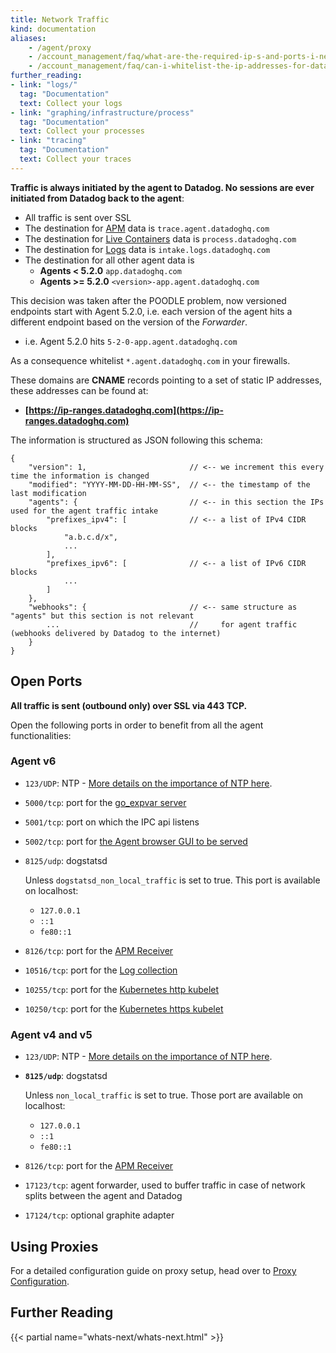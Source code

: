 ```yaml
---
title: Network Traffic
kind: documentation
aliases:
    - /agent/proxy
    - /account_management/faq/what-are-the-required-ip-s-and-ports-i-need-open-to-connect-to-the-datadog-service
    - /account_management/faq/can-i-whitelist-the-ip-addresses-for-data-coming-from-datadog-via-webhook-and-integrations
further_reading:
- link: "logs/"
  tag: "Documentation"
  text: Collect your logs
- link: "graphing/infrastructure/process"
  tag: "Documentation"
  text: Collect your processes
- link: "tracing"
  tag: "Documentation"
  text: Collect your traces
---
```


**Traffic is always initiated by the agent to Datadog. No sessions are ever initiated from Datadog back to the agent**:

* All traffic is sent over SSL
* The destination for [APM](/tracing) data is `trace.agent.datadoghq.com`
* The destination for [Live Containers](/graphing/infrastructure/livecontainers) data is `process.datadoghq.com`
* The destination for [Logs](/logs) data is `intake.logs.datadoghq.com `
* The destination for all other agent data is
  * **Agents < 5.2.0** `app.datadoghq.com`
  *  **Agents >= 5.2.0** `<version>-app.agent.datadoghq.com`

This decision was taken after the POODLE problem, now versioned endpoints start with Agent 5.2.0, i.e. each version of the agent hits a different endpoint based on the version of the *Forwarder*.  

* i.e. Agent 5.2.0 hits `5-2-0-app.agent.datadoghq.com`  

As a consequence whitelist `*.agent.datadoghq.com` in your firewalls.

These domains are **CNAME** records pointing to a set of static IP addresses, these addresses can be found at:  

* **[https://ip-ranges.datadoghq.com](https://ip-ranges.datadoghq.com)**

The information is structured as JSON following this schema: 

```
{
    "version": 1,                       // <-- we increment this every time the information is changed
    "modified": "YYYY-MM-DD-HH-MM-SS",  // <-- the timestamp of the last modification
    "agents": {                         // <-- in this section the IPs used for the agent traffic intake
        "prefixes_ipv4": [              // <-- a list of IPv4 CIDR blocks
            "a.b.c.d/x",
            ...
        ],
        "prefixes_ipv6": [              // <-- a list of IPv6 CIDR blocks
            ...
        ]
    },
    "webhooks": {                       // <-- same structure as "agents" but this section is not relevant
        ...                             //     for agent traffic (webhooks delivered by Datadog to the internet)
    }
}
```

## Open Ports

**All traffic is sent (outbound only) over SSL via 443 TCP.**

Open the following ports in order to benefit from all the agent functionalities: 

### Agent v6

* `123/UDP`: NTP - [More details on the importance of NTP here](/agent/faq/network-time-protocol-ntp-offset-issues/).
* `5000/tcp`: port for the [go_expvar server](/integrations/go_expvar/)
* `5001/tcp`: port on which the IPC api listens
* `5002/tcp`: port for [the Agent browser GUI to be served](/agent/#using-the-gui)
* `8125/udp`: dogstatsd
    
    Unless `dogstatsd_non_local_traffic` is set to true. This port is available on localhost: 

    * `127.0.0.1`
    * `::1` 
    * `fe80::1`
* `8126/tcp`: port for the [APM Receiver](/tracing)
* `10516/tcp`: port for the [Log collection](/logs)
* `10255/tcp`: port for the [Kubernetes http kubelet](/agent/basic_agent_usage/kubernetes/)
* `10250/tcp`: port for the [Kubernetes https kubelet](/agent/basic_agent_usage/kubernetes/)

### Agent v4 and v5 

* `123/UDP`: NTP - [More details on the importance of NTP here](/agent/faq/network-time-protocol-ntp-offset-issues/).
* **`8125/udp`**: dogstatsd

  Unless `non_local_traffic` is set to true. Those port are available on localhost: 

  * `127.0.0.1`
  * `::1` 
  * `fe80::1`

* `8126/tcp`: port for the [APM Receiver](/tracing)
* `17123/tcp`: agent forwarder, used to buffer traffic in case of network splits between the agent and Datadog
* `17124/tcp`: optional graphite adapter

## Using Proxies

For a detailed configuration guide on proxy setup, head over to [Proxy Configuration](/agent/proxy).

## Further Reading

{{< partial name="whats-next/whats-next.html" >}}
